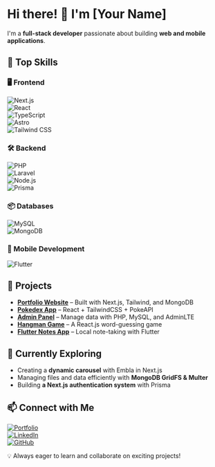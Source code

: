 # Hi there! 👋 I'm [Your Name]  

I'm a **full-stack developer** passionate about building **web and mobile applications**.  

## 🚀 Top Skills  

### 🖥️ Frontend  
![Next.js](https://img.shields.io/badge/Next.js-000000?style=for-the-badge&logo=next.js&logoColor=white)  
![React](https://img.shields.io/badge/React-20232A?style=for-the-badge&logo=react&logoColor=61DAFB)  
![TypeScript](https://img.shields.io/badge/TypeScript-007ACC?style=for-the-badge&logo=typescript&logoColor=white)  
![Astro](https://img.shields.io/badge/Astro-FF5D01?style=for-the-badge&logo=astro&logoColor=white)  
![Tailwind CSS](https://img.shields.io/badge/Tailwind_CSS-38B2AC?style=for-the-badge&logo=tailwind-css&logoColor=white)  

### 🛠️ Backend  
![PHP](https://img.shields.io/badge/PHP-777BB4?style=for-the-badge&logo=php&logoColor=white)  
![Laravel](https://img.shields.io/badge/Laravel-FF2D20?style=for-the-badge&logo=laravel&logoColor=white)  
![Node.js](https://img.shields.io/badge/Node.js-339933?style=for-the-badge&logo=nodedotjs&logoColor=white)  
![Prisma](https://img.shields.io/badge/Prisma-2D3748?style=for-the-badge&logo=prisma&logoColor=white)  

### 📦 Databases  
![MySQL](https://img.shields.io/badge/MySQL-4479A1?style=for-the-badge&logo=mysql&logoColor=white)  
![MongoDB](https://img.shields.io/badge/MongoDB-47A248?style=for-the-badge&logo=mongodb&logoColor=white)  

### 📱 Mobile Development  
![Flutter](https://img.shields.io/badge/Flutter-02569B?style=for-the-badge&logo=flutter&logoColor=white)  

## 🚀 Projects  
- **[Portfolio Website](#)** – Built with Next.js, Tailwind, and MongoDB  
- **[Pokedex App](#)** – React + TailwindCSS + PokeAPI  
- **[Admin Panel](#)** – Manage data with PHP, MySQL, and AdminLTE  
- **[Hangman Game](#)** – A React.js word-guessing game  
- **[Flutter Notes App](#)** – Local note-taking with Flutter  

## 🌱 Currently Exploring  
- Creating a **dynamic carousel** with Embla in Next.js  
- Managing files and data efficiently with **MongoDB GridFS & Multer**  
- Building **a Next.js authentication system** with Prisma  

## 📫 Connect with Me  
[![Portfolio](https://img.shields.io/badge/Portfolio-000?style=for-the-badge&logo=vercel&logoColor=white)](#)  
[![LinkedIn](https://img.shields.io/badge/LinkedIn-0077B5?style=for-the-badge&logo=linkedin&logoColor=white)](#)  
[![GitHub](https://img.shields.io/badge/GitHub-181717?style=for-the-badge&logo=github&logoColor=white)](https://github.com/yourusername)  

💡 Always eager to learn and collaborate on exciting projects!